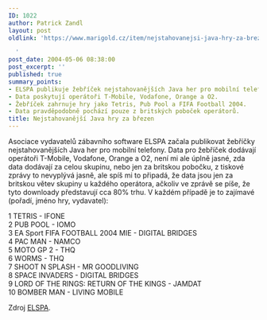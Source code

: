 ```yaml
---
ID: 1022
author: Patrick Zandl
layout: post
oldlink: 'https://www.marigold.cz/item/nejstahovanejsi-java-hry-za-brezen

  '
post_date: 2004-05-06 08:38:00
post_excerpt: ''
published: true
summary_points:
- ELSPA publikuje žebříček nejstahovanějších Java her pro mobilní telefony.
- Data poskytují operátoři T-Mobile, Vodafone, Orange a O2.
- Žebříček zahrnuje hry jako Tetris, Pub Pool a FIFA Football 2004.
- Data pravděpodobně pochází pouze z britských poboček operátorů.
title: Nejstahovanější Java hry za březen
---
```


<p>
Asociace vydavatelů zábavního software ELSPA začala publikovat žebříčky nejstahovanějších Java her pro mobilní telefony. Data pro žebříček dodávají operátoři T-Mobile, Vodafone, Orange a O2, není mi ale úplně jasné, zda data dodávají za celou skupinu, nebo jen za britskou pobočku, z tiskové zprávy to nevyplývá jasně, ale spíš mi to připadá, že data jsou jen za britskou větev skupiny u každého operátora, ačkoliv ve zprávě se píše, že tyto downloady představují cca 80% trhu.&#160;V každém případě je to zajímavé (pořadí, jméno hry, vydavatel):</p>

<p>
1 TETRIS - IFONE<BR>2 PUB POOL - IOMO<BR>3 EA Sport FIFA FOOTBALL 2004 MIE - DIGITAL BRIDGES<BR>4 PAC MAN - NAMCO<BR>5 MOTO GP 2 - THQ<BR>6 WORMS - THQ<BR>7 SHOOT N SPLASH - MR GOODLIVING<BR>8 SPACE INVADERS - DIGITAL BRIDGES<BR>9 LORD OF THE RINGS: RETURN OF THE KINGS - JAMDAT<BR>10 BOMBER MAN - LIVING MOBILE</p>

<p>
Zdroj <A href="http://www.elspa.com/about/pr/pr.asp?mode=view&amp;t=1&amp;id=426" target=_blank>ELSPA</A>.</p>